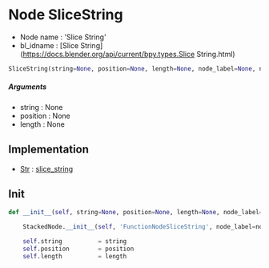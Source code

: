 # Node SliceString

- Node name : 'Slice String'
- bl_idname : [Slice String](https://docs.blender.org/api/current/bpy.types.Slice String.html)


``` python
SliceString(string=None, position=None, length=None, node_label=None, node_color=None)
```
##### Arguments

- string : None
- position : None
- length : None

## Implementation

- [Str](/docs/GeoNodes/Str.md) : [slice_string](/docs/GeoNodes/Str.md#slice_string)

## Init

``` python
def __init__(self, string=None, position=None, length=None, node_label=None, node_color=None):

    StackedNode.__init__(self, 'FunctionNodeSliceString', node_label=node_label, node_color=node_color)

    self.string          = string
    self.position        = position
    self.length          = length
```

